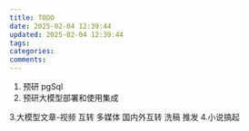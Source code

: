 ```yaml
---
title: TODO
date: 2025-02-04 12:39:44
updated: 2025-02-04 12:39:44
tags:
categories:
comments:
---
```

<!-- more -->

1. 预研 pgSql
2. 预研大模型部署和使用集成

3.大模型文章-视频 互转 多媒体 国内外互转 洗稿 推发
4.小说搞起
